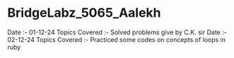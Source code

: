 # BridgeLabz_5065_Aalekh

Date :- 01-12-24 Topics Covered :- Solved problems give by C.K. sir
Date :- 02-12-24  Topics Covered :- Practiced some codes on concepts of loops in ruby
